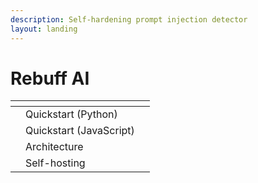 ```yaml
---
description: Self-hardening prompt injection detector
layout: landing
---
```


# Rebuff AI

<table data-view="cards"><thead><tr><th></th><th></th><th></th></tr></thead><tbody><tr><td></td><td>Quickstart (Python)</td><td></td></tr><tr><td></td><td>Quickstart (JavaScript)</td><td></td></tr><tr><td></td><td>Architecture</td><td></td></tr><tr><td></td><td>Self-hosting</td><td></td></tr></tbody></table>
